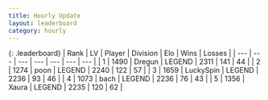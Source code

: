 ```yaml
---
title: Hourly Update
layout: leaderboard
category: hourly
---
```


{: .leaderboard}
| Rank | LV | Player | Division | Elo | Wins | Losses |
| --- | --- | --- | --- | --- | --- | --- |
| <span data-change="0">1</span> | 1490 | <span title="ID: 337810">Dregun</span> | LEGEND | <span data-change="0">2311</span> | <span data-change="0">141</span> | <span data-change="0">44</span> |
| <span data-change="0">2</span> | 1274 | <span title="ID: 540690">poon</span> | LEGEND | <span data-change="-32">2240</span> | <span data-change="2">122</span> | <span data-change="3">57</span> |
| <span data-change="0">3</span> | 1659 | <span title="ID: 498412">LuckySpin</span> | LEGEND | <span data-change="0">2236</span> | <span data-change="0">93</span> | <span data-change="0">46</span> |
| <span data-change="0">4</span> | 1073 | <span title="ID: 281795">bach</span> | LEGEND | <span data-change="0">2236</span> | <span data-change="0">76</span> | <span data-change="0">43</span> |
| <span data-change="2">5</span> | 1356 | <span title="ID: 200908">Xaura</span> | LEGEND | <span data-change="10">2235</span> | <span data-change="2">120</span> | <span data-change="0">62</span> |